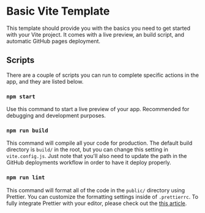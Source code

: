 # Basic Vite Template

This template should provide you with the basics you need to get started with your Vite project.  It comes with a live preview, an build script, and automatic GitHub pages deployment.

## Scripts

There are a couple of scripts you can run to complete specific actions in the app, and they are listed below.

### `npm start`

Use this command to start a live preview of your app.  Recommended for debugging and development purposes.

### `npm run build`

This command will compile all your code for production.  The default build directory is `build/` in the root, but you can change this setting in `vite.config.js`.  Just note that you'll also need to update the path in the GitHub deployments workflow in order to have it deploy properly.

### `npm run lint`

This command will format all of the code in the `public/` directory using Prettier.  You can customize the formatting settings inside of `.prettierrc`.  To fully integrate Prettier with your editor, please check out the [this article](https://prettier.io/docs/en/editors).

